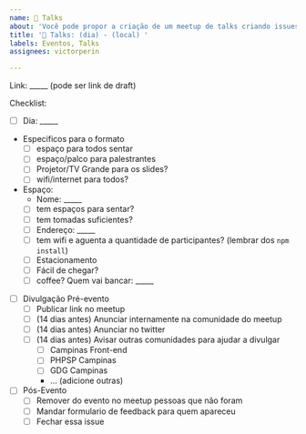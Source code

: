 ```yaml
---
name: 🎤 Talks
about: 'Você pode propor a criação de um meetup de talks criando issues nesse formato. '
title: '🎤 Talks: (dia) - (local) '
labels: Eventos, Talks
assignees: victorperin

---
```


Link: _____ (pode ser link de draft)

Checklist:
- [ ] Dia: _____
- Especificos para o formato
  - [ ] espaço para todos sentar
  - [ ] espaço/palco para palestrantes
  - [ ] Projetor/TV Grande para os slides?
  - [ ] wifi/internet para todos?
- Espaço:
  - Nome: _____
  - [ ] tem espaços para sentar?
  - [ ] tem tomadas suficientes?
  - [ ] Endereço: _____
  - [ ] tem wifi e aguenta a quantidade de participantes? (lembrar dos `npm install`)
  - [ ] Estacionamento
  - [ ] Fácil de chegar?
  - [ ] coffee? Quem vai bancar: _____

- [ ] Divulgação Pré-evento
  - [ ] Publicar link no meetup
  - [ ] (14 dias antes) Anunciar internamente na comunidade do meetup
  - [ ] (14 dias antes) Anunciar no twitter
  - [ ] (14 dias antes) Avisar outras comunidades para ajudar a divulgar
    - [ ] Campinas Front-end
    - [ ] PHPSP Campinas
    - [ ] GDG Campinas
    - ... (adicione outras)

- [ ] Pós-Evento
  - [ ] Remover do evento no meetup pessoas que não foram
  - [ ] Mandar formulario de feedback para quem apareceu
  - [ ] Fechar essa issue
